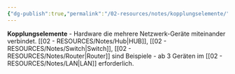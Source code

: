 ```yaml
---
{"dg-publish":true,"permalink":"/02-resources/notes/kopplungselemente/","tags":["netzwerk/hardware","netzwerk/verbindung"],"noteIcon":"","updated":"2025-08-27T15:03:20.285+02:00"}
---
```



**Kopplungselemente** - Hardware die mehrere Netzwerk-Geräte miteinander verbindet.
[[02 - RESOURCES/Notes/Hub\|HUB]], [[02 - RESOURCES/Notes/Switch\|Switch]], [[02 - RESOURCES/Notes/Router\|Router]] sind Beispiele - ab 3 Geräten im [[02 - RESOURCES/Notes/LAN\|LAN]] erforderlich.